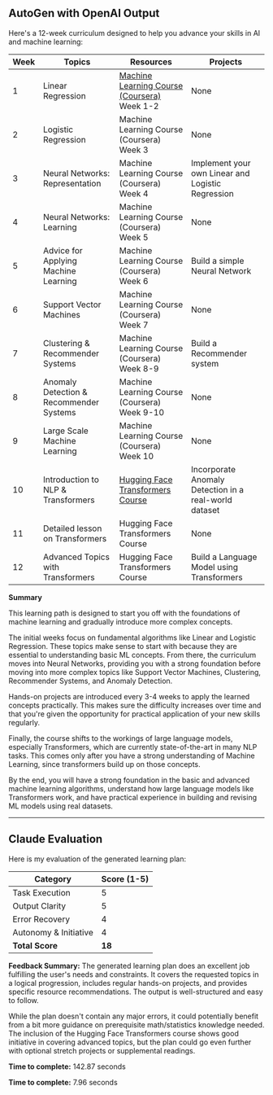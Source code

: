 ## AutoGen with OpenAI Output

Here's a 12-week curriculum designed to help you advance your skills in AI and machine learning:

| Week | Topics | Resources | Projects |
| --- | --- | --- | --- |
| 1 | Linear Regression | [Machine Learning Course (Coursera)](https://www.coursera.org/learn/machine-learning) Week 1-2 | None |
| 2 | Logistic Regression | Machine Learning Course (Coursera) Week 3 | None |
| 3 | Neural Networks: Representation | Machine Learning Course (Coursera) Week 4 | Implement your own Linear and Logistic Regression |
| 4 | Neural Networks: Learning | Machine Learning Course (Coursera) Week 5 | None |
| 5 | Advice for Applying Machine Learning | Machine Learning Course (Coursera) Week 6 | Build a simple Neural Network |
| 6 | Support Vector Machines | Machine Learning Course (Coursera) Week 7 | None |
| 7 | Clustering & Recommender Systems | Machine Learning Course (Coursera) Week 8-9 | Build a Recommender system |
| 8 | Anomaly Detection & Recommender Systems | Machine Learning Course (Coursera) Week 9-10 | None |
| 9 | Large Scale Machine Learning | Machine Learning Course (Coursera) Week 10 | None |
| 10 | Introduction to NLP & Transformers | [Hugging Face Transformers Course](https://huggingface.co/course/chapter1) | Incorporate Anomaly Detection in a real-world dataset|
| 11 | Detailed lesson on Transformers | Hugging Face Transformers Course | None |
| 12 | Advanced Topics with Transformers | Hugging Face Transformers Course | Build a Language Model using Transformers |

**Summary**

This learning path is designed to start you off with the foundations of machine learning and gradually introduce more complex concepts. 

The initial weeks focus on fundamental algorithms like Linear and Logistic Regression. These topics make sense to start with because they are essential to understanding basic ML concepts. From there, the curriculum moves into Neural Networks, providing you with a strong foundation before moving into more complex topics like Support Vector Machines, Clustering, Recommender Systems, and Anomaly Detection.

Hands-on projects are introduced every 3-4 weeks to apply the learned concepts practically. This makes sure the difficulty increases over time and that you're given the opportunity for practical application of your new skills regularly.

Finally, the course shifts to the workings of large language models, especially Transformers, which are currently state-of-the-art in many NLP tasks. This comes only after you have a strong understanding of Machine Learning, since transformers build up on those concepts.

By the end, you will have a strong foundation in the basic and advanced machine learning algorithms, understand how large language models like Transformers work, and have practical experience in building and revising ML models using real datasets.

---

## Claude Evaluation

Here is my evaluation of the generated learning plan:

| Category | Score (1-5) |
| --- | --- |
| Task Execution | 5 |
| Output Clarity | 5 |
| Error Recovery | 4 |
| Autonomy & Initiative | 4 |
| **Total Score** | **18** |

**Feedback Summary:**
The generated learning plan does an excellent job fulfilling the user's needs and constraints. It covers the requested topics in a logical progression, includes regular hands-on projects, and provides specific resource recommendations. The output is well-structured and easy to follow. 

While the plan doesn't contain any major errors, it could potentially benefit from a bit more guidance on prerequisite math/statistics knowledge needed. The inclusion of the Hugging Face Transformers course shows good initiative in covering advanced topics, but the plan could go even further with optional stretch projects or supplemental readings.

**Time to complete:** 142.87 seconds

**Time to complete:** 7.96 seconds
